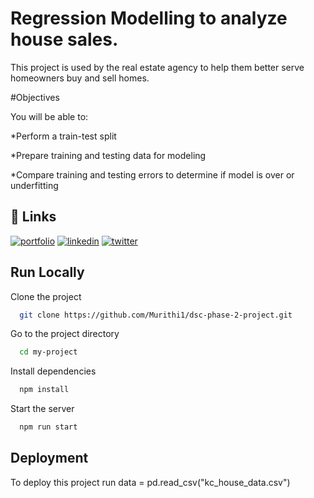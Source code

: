 
# Regression Modelling to analyze house sales.

This project is used by the real estate agency to help them better serve homeowners buy and sell homes.


#Objectives

You will be able to:

*Perform a train-test split

*Prepare training and testing data for modeling

*Compare training and testing errors to determine if model is over or underfitting


## 🔗 Links
[![portfolio](https://img.shields.io/badge/my_portfolio-000?style=for-the-badge&logo=ko-fi&logoColor=white)](https://katherineoelsner.com/)
[![linkedin](https://img.shields.io/badge/linkedin-0A66C2?style=for-the-badge&logo=linkedin&logoColor=white)](https://www.linkedin.com/)
[![twitter](https://img.shields.io/badge/twitter-1DA1F2?style=for-the-badge&logo=twitter&logoColor=white)](https://twitter.com/)


## Run Locally

Clone the project

```bash
  git clone https://github.com/Murithi1/dsc-phase-2-project.git
```

Go to the project directory

```bash
  cd my-project
```

Install dependencies

```bash
  npm install
```

Start the server

```bash
  npm run start
```


## Deployment

To deploy this project run
   data = pd.read_csv("kc_house_data.csv")
```

